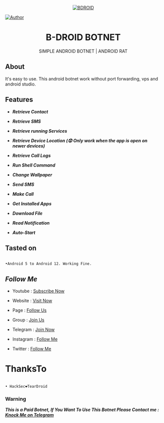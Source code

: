 <p align="center"><a href="https://github.com/botolmehedi/BDROID"><img title="BDROID" src="https://i.ibb.co/PgFYh4K/20220325-110329.png"></a>

<p align="center">

<a href="https://github.com/botolmehedi"><img title="Author" src="https://img.shields.io/badge/By-Botol--Baba-red.svg?style=for-the-badge&logo=github"></a>

</p>

<h1 align="center">B-DROID BOTNET</h1>

<p align="center">      SIMPLE ANDROID BOTNET | ANDROID RAT</p>

## About

It's easy to use. This android botnet work without port forwarding, vps and android studio.

## Features

* ***Retrieve Contact***

* ***Retrieve SMS***

* ***Retrieve running Services***

* ***Retrieve Device Location (:worried: Only work when the app is open on newer devices)***

* ***Retrieve Call Logs***

* ***Run Shell Command***

* ***Change Wallpaper***

* ***Send SMS***

* ***Make Call***

* ***Get Installed Apps***

* ***Download File***

* ***Read Notification***

* ***Auto-Start***

## Tasted on

```

•Android 5 to Android 12. Working Fine.

```

## ***Follow Me***

* Youtube : [Subscribe Now](https://www.youtube.com/MasterTrick1)

* Website : [Visit Now](https://linktr.ee/botolbaba)

* Page : [Follow Us](https://www.facebook.com/TeamVVirus)

* Group : [Join Us](https://www.facebook.com/groups/231747098048450)

* Telegram : [Join Now](https://t.me/mastertrick2)

* Instagram : [Follow Me](https://www.instagram.com/MehtanOfficial)

* Twitter : [Follow Me](https://www.twitter.com/botolbaba)

# ThanksTo

```

• HackSec❤TearDroid

```

### Warning

***This is a Paid Botnet, If You Want To Use This Botnet Please Contact me : [Knock Me on Telegram](https://t.me/botolbaba)***

